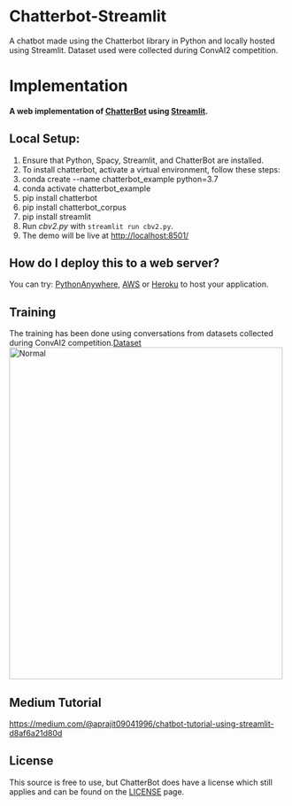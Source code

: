 # Chatterbot-Streamlit
A chatbot made using the Chatterbot library in Python and locally hosted using Streamlit. Dataset used were collected during ConvAI2 competition.

# Implementation

#### A web implementation of [ChatterBot](https://github.com/gunthercox/ChatterBot) using [Streamlit](https://www.streamlit.io/).

## Local Setup:
 1. Ensure that Python, Spacy, Streamlit, and ChatterBot are installed.
 2. To install chatterbot, activate a virtual environment, follow these steps:	
 3. conda create --name chatterbot_example python=3.7
 4. conda activate chatterbot_example
 5. pip install chatterbot
 6. pip install chatterbot_corpus
 7. pip install streamlit
 8. Run *cbv2.py* with `streamlit run cbv2.py`.
 9. The demo will be live at [http://localhost:8501/](http://localhost:8501/)

## How do I deploy this to a web server?
You can try: [PythonAnywhere](https://www.pythonanywhere.com/), [AWS](https://aws.amazon.com/getting-started/projects/deploy-python-application/) or [Heroku](https://devcenter.heroku.com/articles/getting-started-with-python#introduction) to host your application.

## Training
The training has been done using conversations from datasets collected during ConvAI2 competition.[Dataset](http://convai.io/data/)
<img src="https://github.com/jojo96/Chatterbot-Streamlit/blob/master/bot.png" width=99% height=600 alt="Normal">

## Medium Tutorial
https://medium.com/@aprajit09041996/chatbot-tutorial-using-streamlit-d8af6a21d80d

## License
This source is free to use, but ChatterBot does have a license which still applies and can be found on the [LICENSE](https://github.com/gunthercox/ChatterBot/blob/master/LICENSE) page.
